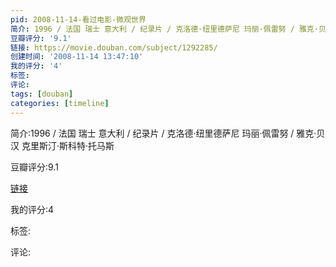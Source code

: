 ```yaml
---
pid: 2008-11-14-看过电影-微观世界
简介: 1996 / 法国 瑞士 意大利 / 纪录片 / 克洛德·纽里德萨尼 玛丽·佩雷努 / 雅克·贝汉 克里斯汀·斯科特·托马斯
豆瓣评分: '9.1'
链接: https://movie.douban.com/subject/1292285/
创建时间: '2008-11-14 13:47:10'
我的评分: '4'
标签:
评论:
tags: [douban]
categories: [timeline]
---
```

简介:1996 / 法国 瑞士 意大利 / 纪录片 / 克洛德·纽里德萨尼 玛丽·佩雷努 / 雅克·贝汉 克里斯汀·斯科特·托马斯

豆瓣评分:9.1

[链接](https://movie.douban.com/subject/1292285/)

我的评分:4

标签:

评论:

